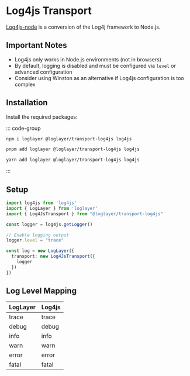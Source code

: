 # Log4js Transport

[Log4js-node](https://log4js-node.github.io/log4js-node/) is a conversion of the Log4j framework to Node.js.

## Important Notes

- Log4js only works in Node.js environments (not in browsers)
- By default, logging is disabled and must be configured via `level` or advanced configuration
- Consider using Winston as an alternative if Log4js configuration is too complex

## Installation

Install the required packages:

::: code-group

```sh [npm]
npm i loglayer @loglayer/transport-log4js log4js
```

```sh [pnpm]
pnpm add loglayer @loglayer/transport-log4js log4js
```

```sh [yarn]
yarn add loglayer @loglayer/transport-log4js log4js
```

:::

## Setup

```typescript
import log4js from 'log4js'
import { LogLayer } from 'loglayer'
import { Log4JsTransport } from "@loglayer/transport-log4js"

const logger = log4js.getLogger()

// Enable logging output
logger.level = "trace"

const log = new LogLayer({
  transport: new Log4JsTransport({
    logger
  })
})
```

## Log Level Mapping

| LogLayer | Log4js  |
|----------|---------|
| trace    | trace   |
| debug    | debug   |
| info     | info    |
| warn     | warn    |
| error    | error   |
| fatal    | fatal   |
